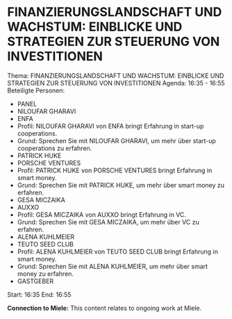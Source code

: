 # FINANZIERUNGSLANDSCHAFT UND WACHSTUM: EINBLICKE UND STRATEGIEN ZUR STEUERUNG VON INVESTITIONEN
Thema: FINANZIERUNGSLANDSCHAFT UND WACHSTUM: EINBLICKE UND STRATEGIEN ZUR STEUERUNG VON INVESTITIONEN
Agenda: 16:35 - 16:55
Beteiligte Personen:
- PANEL
- NILOUFAR GHARAVI
- ENFA
- Profil: NILOUFAR GHARAVI von ENFA bringt Erfahrung in start-up cooperations.
- Grund: Sprechen Sie mit NILOUFAR GHARAVI, um mehr über start-up cooperations zu erfahren.
- PATRICK HUKE
- PORSCHE VENTURES
- Profil: PATRICK HUKE von PORSCHE VENTURES bringt Erfahrung in smart money.
- Grund: Sprechen Sie mit PATRICK HUKE, um mehr über smart money zu erfahren.
- GESA MICZAIKA
- AUXXO
- Profil: GESA MICZAIKA von AUXXO bringt Erfahrung in VC.
- Grund: Sprechen Sie mit GESA MICZAIKA, um mehr über VC zu erfahren.
- ALENA KUHLMEIER
- TEUTO SEED CLUB
- Profil: ALENA KUHLMEIER von TEUTO SEED CLUB bringt Erfahrung in smart money.
- Grund: Sprechen Sie mit ALENA KUHLMEIER, um mehr über smart money zu erfahren.
- GASTGEBER

Start: 16:35
End: 16:55

**Connection to Miele:** This content relates to ongoing work at Miele.
